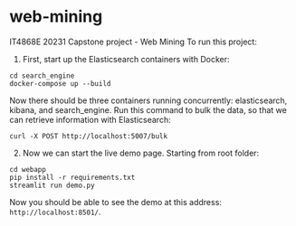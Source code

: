 # web-mining
IT4868E 20231 Capstone project - Web Mining
To run this project:  
1. First, start up the Elasticsearch containers with Docker:
```
cd search_engine
docker-compose up --build
```
Now there should be three containers running concurrently: elasticsearch, kibana, and search_engine.
Run this command to bulk the data, so that we can retrieve information with Elasticsearch:
```
curl -X POST http://localhost:5007/bulk
```

2. Now we can start the live demo page. Starting from root folder:
```
cd webapp
pip install -r requirements.txt
streamlit run demo.py
```
Now you should be able to see the demo at this address: `http://localhost:8501/`.
